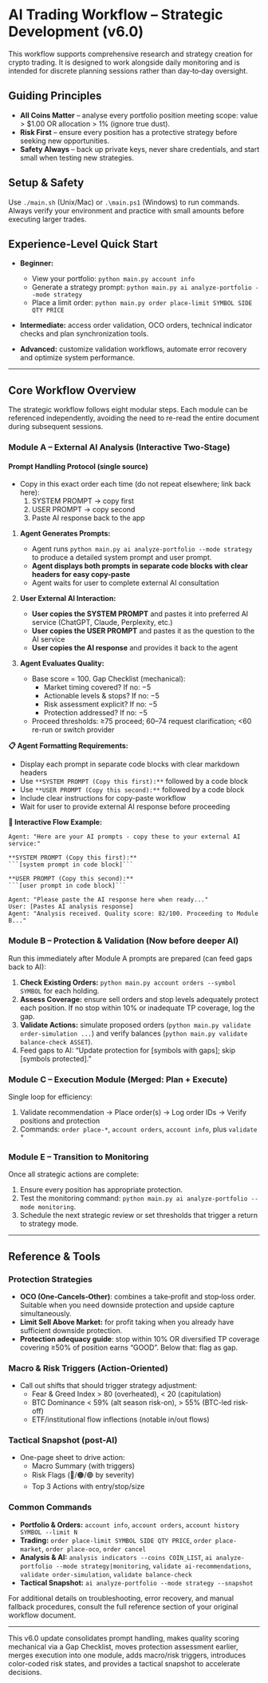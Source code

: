 # AI Trading Workflow – Strategic Development (v6.0)

This workflow supports comprehensive research and strategy creation for crypto trading. It is designed to work alongside daily monitoring and is intended for discrete planning sessions rather than day‑to‑day oversight.

## Guiding Principles

* **All Coins Matter** – analyse every portfolio position meeting scope: value > $1.00 OR allocation > 1% (ignore true dust).
* **Risk First** – ensure every position has a protective strategy before seeking new opportunities.
* **Safety Always** – back up private keys, never share credentials, and start small when testing new strategies.

## Setup & Safety

Use `./main.sh` (Unix/Mac) or `.\main.ps1` (Windows) to run commands. Always verify your environment and practice with small amounts before executing larger trades.

## Experience‑Level Quick Start

* **Beginner:**

  * View your portfolio: `python main.py account info`
  * Generate a strategy prompt: `python main.py ai analyze-portfolio --mode strategy`
  * Place a limit order: `python main.py order place-limit SYMBOL SIDE QTY PRICE`

* **Intermediate:** access order validation, OCO orders, technical indicator checks and plan synchronization tools.

* **Advanced:** customize validation workflows, automate error recovery and optimize system performance.

---

## Core Workflow Overview

The strategic workflow follows eight modular steps. Each module can be referenced independently, avoiding the need to re-read the entire document during subsequent sessions.

### Module A – External AI Analysis (Interactive Two‑Stage)

#### Prompt Handling Protocol (single source)
- Copy in this exact order each time (do not repeat elsewhere; link back here):
  1) SYSTEM PROMPT → copy first
  2) USER PROMPT → copy second
  3) Paste AI response back to the app

1. **Agent Generates Prompts:**

   * Agent runs `python main.py ai analyze-portfolio --mode strategy` to produce a detailed system prompt and user prompt.
   * **Agent displays both prompts in separate code blocks with clear headers for easy copy-paste**
   * Agent waits for user to complete external AI consultation

2. **User External AI Interaction:**

   * **User copies the SYSTEM PROMPT** and pastes it into preferred AI service (ChatGPT, Claude, Perplexity, etc.)
   * **User copies the USER PROMPT** and pastes it as the question to the AI service
   * **User copies the AI response** and provides it back to the agent

3. **Agent Evaluates Quality:**

   * Base score = 100. Gap Checklist (mechanical):
     - Market timing covered? If no: −5
     - Actionable levels & stops? If no: −5
     - Risk assessment explicit? If no: −5
     - Protection addressed? If no: −5
   * Proceed thresholds: ≥75 proceed; 60–74 request clarification; <60 re-run or switch provider

**📋 Agent Formatting Requirements:**
- Display each prompt in separate code blocks with clear markdown headers
- Use `**SYSTEM PROMPT (Copy this first):**` followed by a code block
- Use `**USER PROMPT (Copy this second):**` followed by a code block
- Include clear instructions for copy-paste workflow
- Wait for user to provide external AI response before proceeding

**🔄 Interactive Flow Example:**
```
Agent: "Here are your AI prompts - copy these to your external AI service:"

**SYSTEM PROMPT (Copy this first):**
```[system prompt in code block]```

**USER PROMPT (Copy this second):**
```[user prompt in code block]```

Agent: "Please paste the AI response here when ready..."
User: [Pastes AI analysis response]
Agent: "Analysis received. Quality score: 82/100. Proceeding to Module B..."
```

### Module B – Protection & Validation (Now before deeper AI)

Run this immediately after Module A prompts are prepared (can feed gaps back to AI):

1. **Check Existing Orders:** `python main.py account orders --symbol SYMBOL` for each holding.
2. **Assess Coverage:** ensure sell orders and stop levels adequately protect each position. If no stop within 10% or inadequate TP coverage, log the gap.
3. **Validate Actions:** simulate proposed orders (`python main.py validate order-simulation ...`) and verify balances (`python main.py validate balance-check ASSET`).
4. Feed gaps to AI: “Update protection for [symbols with gaps]; skip [symbols protected].”

### Module C – Execution Module (Merged: Plan + Execute)

Single loop for efficiency:
1. Validate recommendation → Place order(s) → Log order IDs → Verify positions and protection
2. Commands: `order place-*`, `account orders`, `account info`, plus `validate *`

### Module E – Transition to Monitoring

Once all strategic actions are complete:

1. Ensure every position has appropriate protection.
2. Test the monitoring command: `python main.py ai analyze-portfolio --mode monitoring`.
3. Schedule the next strategic review or set thresholds that trigger a return to strategy mode.

---

## Reference & Tools

### Protection Strategies

* **OCO (One‑Cancels‑Other)**: combines a take‑profit and stop‑loss order. Suitable when you need downside protection and upside capture simultaneously.
* **Limit Sell Above Market:** for profit taking when you already have sufficient downside protection.
* **Protection adequacy guide**: stop within 10% OR diversified TP coverage covering ≥50% of position earns “GOOD”. Below that: flag as gap.

### Macro & Risk Triggers (Action-Oriented)
- Call out shifts that should trigger strategy adjustment:
  - Fear & Greed Index > 80 (overheated), < 20 (capitulation)
  - BTC Dominance < 59% (alt season risk-on), > 55% (BTC-led risk-off)
  - ETF/institutional flow inflections (notable in/out flows)

### Tactical Snapshot (post-AI)
- One-page sheet to drive action:
  - Macro Summary (with triggers)
  - Risk Flags (🔴/🟠/🟢 by severity)
  - Top 3 Actions with entry/stop/size

### Common Commands

* **Portfolio & Orders:** `account info`, `account orders`, `account history SYMBOL --limit N`
* **Trading:** `order place-limit SYMBOL SIDE QTY PRICE`, `order place-market`, `order place-oco`, `order cancel`
* **Analysis & AI:** `analysis indicators --coins COIN_LIST`, `ai analyze-portfolio --mode strategy|monitoring`, `validate ai-recommendations`, `validate order-simulation`, `validate balance-check`
* **Tactical Snapshot:** `ai analyze-portfolio --mode strategy --snapshot`

For additional details on troubleshooting, error recovery, and manual fallback procedures, consult the full reference section of your original workflow document.

---

This v6.0 update consolidates prompt handling, makes quality scoring mechanical via a Gap Checklist, moves protection assessment earlier, merges execution into one module, adds macro/risk triggers, introduces color-coded risk states, and provides a tactical snapshot to accelerate decisions.